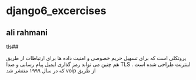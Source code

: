 # django6_excercises
## ali rahmani
&#x202b;    ##tls

&#x202b;  پروتکلی است که برای تسهیل حریم خصوصی و امنیت داده ها برای ارتباطات از طریق اینترنت طراحی شده است .
TLS هم چنین می تواند رمز گذاری ایمیل پیام رسانی و صدا از طریق voip  که در سال ۱۹۹۹ منتشر شد
